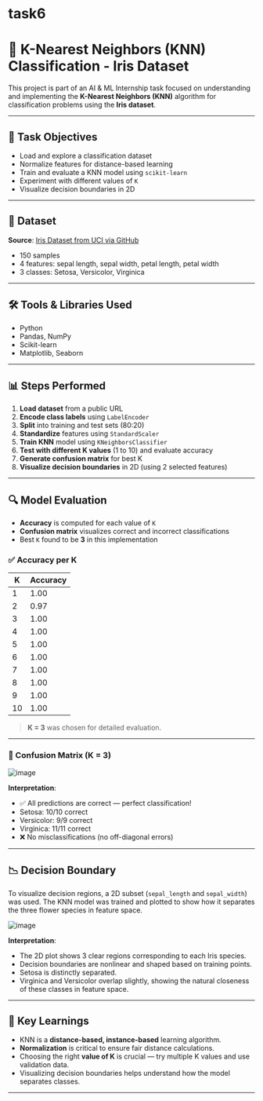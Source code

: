 # task6
# 🌸 K-Nearest Neighbors (KNN) Classification - Iris Dataset

This project is part of an AI & ML Internship task focused on understanding and implementing the **K-Nearest Neighbors (KNN)** algorithm for classification problems using the **Iris dataset**.

---

## 📌 Task Objectives

- Load and explore a classification dataset
- Normalize features for distance-based learning
- Train and evaluate a KNN model using `scikit-learn`
- Experiment with different values of `K`
- Visualize decision boundaries in 2D

---

## 📂 Dataset

**Source**: [Iris Dataset from UCI via GitHub](https://raw.githubusercontent.com/uiuc-cse/data-fa14/gh-pages/data/iris.csv)  
- 150 samples
- 4 features: sepal length, sepal width, petal length, petal width
- 3 classes: Setosa, Versicolor, Virginica

---

## 🛠️ Tools & Libraries Used

- Python
- Pandas, NumPy
- Scikit-learn
- Matplotlib, Seaborn

---

## 📊 Steps Performed

1. **Load dataset** from a public URL
2. **Encode class labels** using `LabelEncoder`
3. **Split** into training and test sets (80:20)
4. **Standardize** features using `StandardScaler`
5. **Train KNN** model using `KNeighborsClassifier`
6. **Test with different K values** (1 to 10) and evaluate accuracy
7. **Generate confusion matrix** for best K
8. **Visualize decision boundaries** in 2D (using 2 selected features)

---

## 🔍 Model Evaluation

- **Accuracy** is computed for each value of `K`
- **Confusion matrix** visualizes correct and incorrect classifications
- Best `K` found to be **3** in this implementation


### ✅ Accuracy per K

| K | Accuracy |
|---|----------|
| 1 | 1.00     |
| 2 | 0.97     |
| 3 | 1.00     |
| 4 | 1.00     |
| 5 | 1.00     |
| 6 | 1.00     |
| 7 | 1.00     |
| 8 | 1.00     |
| 9 | 1.00     |
| 10| 1.00     |

> **K = 3** was chosen for detailed evaluation.

---

### 🧾 Confusion Matrix (K = 3)

![image](https://github.com/user-attachments/assets/306f61cb-6ca8-4e04-a481-6ecb7e2fdbc5)

**Interpretation**:
- ✅ All predictions are correct — perfect classification!
- Setosa: 10/10 correct
- Versicolor: 9/9 correct
- Virginica: 11/11 correct
- ❌ No misclassifications (no off-diagonal errors)


---

## 📉 Decision Boundary

To visualize decision regions, a 2D subset (`sepal_length` and `sepal_width`) was used. The KNN model was trained and plotted to show how it separates the three flower species in feature space.

![image](https://github.com/user-attachments/assets/d6ee2862-37d8-424b-af65-e82a8f1ce5f1)

**Interpretation**:
- The 2D plot shows 3 clear regions corresponding to each Iris species.
- Decision boundaries are nonlinear and shaped based on training points.
- Setosa is distinctly separated.
- Virginica and Versicolor overlap slightly, showing the natural closeness of these classes in feature space.


---

## 🧠 Key Learnings

- KNN is a **distance-based, instance-based** learning algorithm.
- **Normalization** is critical to ensure fair distance calculations.
- Choosing the right **value of K** is crucial — try multiple K values and use validation data.
- Visualizing decision boundaries helps understand how the model separates classes.

---


